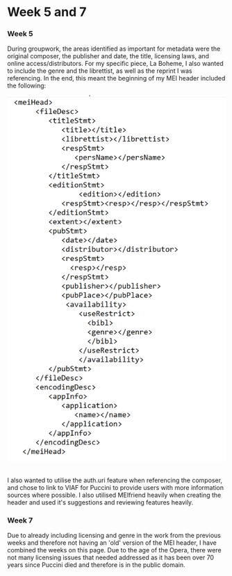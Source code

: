 # Week 5 and 7

<h3> Week 5</h3>
During groupwork, the areas identified as important for metadata were the original composer, the publisher and date, the title, licensing laws, and online access/distributors. For my specific piece, La Boheme, I also wanted to include the genre and the librettist, as well as the reprint I was referencing. In the end, this meant the beginning of my MEI header included the following:

 ![MEI Header](https://github.com/Hy-zenthlay/MCA-2023/blob/master/Images/MEIHeader.png)

<br>
   I also wanted to utilise the auth.uri feature when referencing the composer, and chose to link to VIAF for Puccini to provide users with more information sources where possible. I also utilised MEIfriend heavily when creating the header and used it's suggestions and reviewing features heavily. 


<H3> Week 7</H3>
Due to already including licensing and genre in the work from the previous weeks and therefore not having an 'old' version of the MEI header, I have combined the weeks on this page. Due to the age of the Opera, there were not many licensing issues that needed addressed as it has been over 70 years since Puccini died and therefore is in the public domain.
